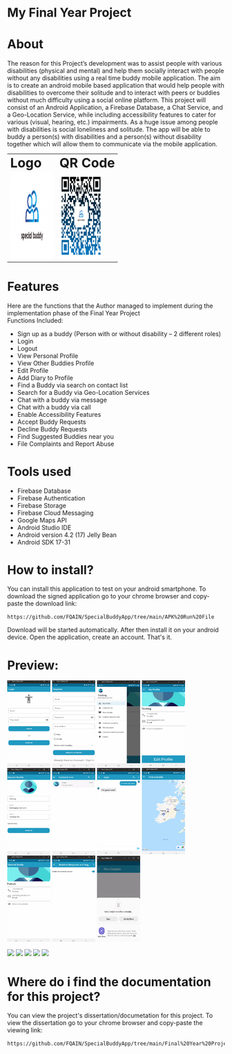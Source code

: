 # My Final Year Project

# About
The reason for this Project’s development was to assist people with various disabilities (physical
and mental) and help them socially interact with people without any disabilities using a real time
buddy mobile application. The aim is to create an android mobile based application that would
help people with disabilities to overcome their solitude and to interact with peers or buddies
without much difficulty using a social online platform. This project will consist of an Android
Application, a Firebase Database, a Chat Service, and a Geo-Location Service, while including
accessibility features to cater for various (visual, hearing, etc.) impairments. As a huge issue among
people with disabilities is social loneliness and solitude. The app will be able to buddy a person(s)
with disabilities and a person(s) without disability together which will allow them to communicate
via the mobile application.

<table border="0">
 <tr>
    <td><b style="font-size:30px">Logo</b></td>
    <td><b style="font-size:30px">QR Code</b></td>
 </tr>
 <tr>
    <td><img src="https://github.com/FQAIN/SpecialBuddyApp/blob/main/Photos%20of%20Application/Screenshot%202021-10-04%20061034.png" alt="Splash Screen" width="100" height="200" />  </td>
    <td><img src="Photos%20of%20Application/qr-code.png" alt="Splash Screen" width="100" height="200" /></td>
 </tr>
</table>

# Features
Here are the functions that the Author managed to implement during the implementation phase of the Final Year Project<br>
Functions Included:
- Sign up as a buddy (Person with or without disability – 2 different roles)
- Login
- Logout
- View Personal Profile
- View Other Buddies Profile
- Edit Profile
- Add Diary to Profile
- Find a Buddy via search on contact list
- Search for a Buddy via Geo-Location Services
- Chat with a buddy via message
- Chat with a buddy via call
- Enable Accessibility Features
- Accept Buddy Requests
- Decline Buddy Requests
- Find Suggested Buddies near you
- File Complaints and Report Abuse
       
# Tools used
- Firebase Database
- Firebase Authentication
- Firebase Storage
- Firebase Cloud Messaging
- Google Maps API
- Android Studio IDE
- Android version 4.2 (17) Jelly Bean
- Android SDK 17-31
  
# How to install?

You can install this application to test on your android smartphone. To download the signed application go to your chrome browser and copy-paste the download link:

```
https://github.com/FQAIN/SpecialBuddyApp/tree/main/APK%20Run%20File
```

Download will be started automatically. After then install it on your android device.
Open the application, create an account. That's it.


# Preview:
<img src="https://github.com/FQAIN/SpecialBuddyApp/blob/main/Photos%20of%20Application/Picture1.png" alt="Splash Screen" width="100" height="200" /> <img src="https://github.com/FQAIN/SpecialBuddyApp/blob/main/Photos%20of%20Application/Picture2.png" alt="Splash Screen" width="100" height="200" /> <img src="https://github.com/FQAIN/SpecialBuddyApp/blob/main/Photos%20of%20Application/Picture3.png" alt="Splash Screen" width="100" height="200" /> <img src="https://github.com/FQAIN/SpecialBuddyApp/blob/main/Photos%20of%20Application/Picture4.png" alt="Splash Screen" width="100" height="200" /> <img src="https://github.com/FQAIN/SpecialBuddyApp/blob/main/Photos%20of%20Application/Picture5.png" alt="Splash Screen" width="100" height="200" /> <img src="https://github.com/FQAIN/SpecialBuddyApp/blob/main/Photos%20of%20Application/Picture6.png" alt="Splash Screen" width="100" height="200" /> <img src="https://github.com/FQAIN/SpecialBuddyApp/blob/main/Photos%20of%20Application/Picture7.png" alt="Splash Screen" width="100" height="200" /> <img src="https://github.com/FQAIN/SpecialBuddyApp/blob/main/Photos%20of%20Application/Picture8.png" alt="Splash Screen" width="100" height="200" /> <img src="https://github.com/FQAIN/SpecialBuddyApp/blob/main/Photos%20of%20Application/Picture9.png" alt="Splash Screen" width="100" height="200" /> <img src="https://github.com/FQAIN/SpecialBuddyApp/blob/main/Photos%20of%20Application/Picture10.png" alt="Splash Screen" width="100" height="200" /> <img src="https://github.com/FQAIN/SpecialBuddyApp/blob/main/Photos%20of%20Application/Picture11.png" alt="Splash Screen" width="100" height="200" /> 



![](https://img.shields.io/github/stars/fqain?style=social)
![](https://img.shields.io/github/forks/fqain/SpecialBuddyApp?style=social)
![](https://img.shields.io/github/last-commit/fqain/SpecialBuddyApp) 
![](https://img.shields.io/github/languages/count/fqain/SpecialBuddyApp) 
![](https://img.shields.io/github/issues/fqain/SpecialBuddyApp) 

# Where do i find the documentation for this project?

You can view the project's dissertation/documetation for this project. To view the dissertation go to your chrome browser and copy-paste the viewing link:

```
https://github.com/FQAIN/SpecialBuddyApp/tree/main/Final%20Year%20Project%20Dissertation
```


